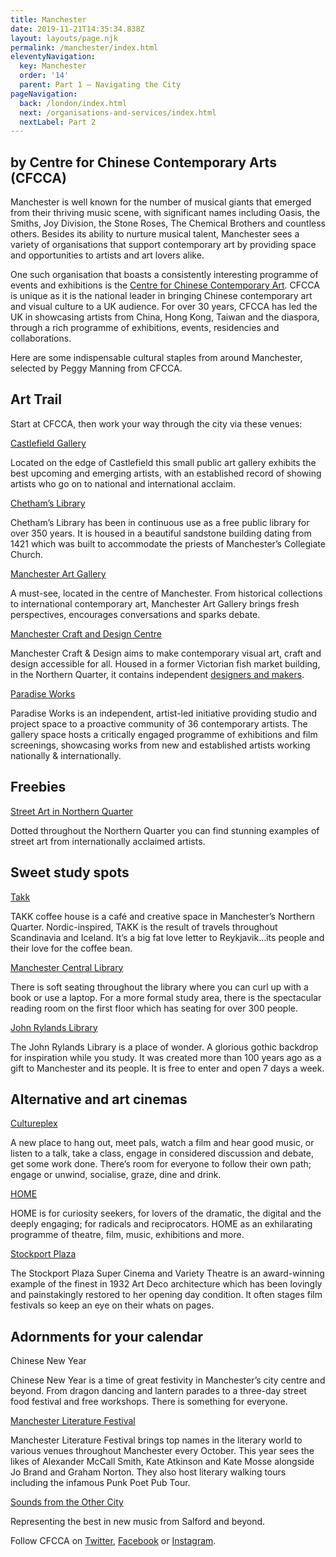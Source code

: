 ```yaml
---
title: Manchester
date: 2019-11-21T14:35:34.838Z
layout: layouts/page.njk
permalink: /manchester/index.html
eleventyNavigation:
  key: Manchester
  order: '14'
  parent: Part 1 – Navigating the City
pageNavigation:
  back: /london/index.html
  next: /organisations-and-services/index.html
  nextLabel: Part 2
---
```

## by Centre for Chinese Contemporary Arts (CFCCA)

Manchester is well known for the number of musical giants that emerged from their thriving music scene, with significant names including Oasis, the Smiths, Joy Division, the Stone Roses, The Chemical Brothers and countless others. Besides its ability to nurture musical talent, Manchester sees a variety of organisations that support contemporary art by providing space and opportunities to artists and art lovers alike.

One such organisation that boasts a consistently interesting programme of events and exhibitions is the [Centre for Chinese Contemporary Art](https://www.artrabbit.com/organisations/cfcca-centre-for-chinese-contemporary-art). CFCCA is unique as it is the national leader in bringing Chinese contemporary art and visual culture to a UK audience. For over 30 years, CFCCA has led the UK in showcasing artists from China, Hong Kong, Taiwan and the diaspora, through a rich programme of exhibitions, events, residencies and collaborations.

Here are some indispensable cultural staples from around Manchester, selected by Peggy Manning from CFCCA.

## Art Trail

Start at CFCCA, then work your way through the city via these venues:

[Castlefield Gallery](https://www.artrabbit.com/organisations/castlefield-gallery)

Located on the edge of Castlefield this small public art gallery exhibits the best upcoming and emerging artists, with an established record of showing artists who go on to national and international acclaim.

[Chetham’s Library](https://www.artrabbit.com/organisations/chethams-library)

Chetham’s Library has been in continuous use as a free public library for over 350 years. It is housed in a beautiful sandstone building dating from 1421 which was built to accommodate the priests of Manchester’s Collegiate Church.

[Manchester Art Gallery](https://www.artrabbit.com/organisations/manchester-art-gallery)

A must-see, located in the centre of Manchester. From historical collections to international contemporary art, Manchester Art Gallery brings fresh perspectives, encourages conversations and sparks debate.

[Manchester Craft and Design Centre](https://www.artrabbit.com/organisations/manchester-craft-and-design-centre)

Manchester Craft & Design aims to make contemporary visual art, craft and design accessible for all. Housed in a former Victorian fish market building, in the Northern Quarter, it contains independent [designers and makers](http://www.craftanddesign.com/artists). 

[Paradise Works](https://www.artrabbit.com/organisations/paradise-works)

Paradise Works is an independent, artist-led initiative providing studio and project space to a proactive community of 36 contemporary artists. The gallery space hosts a critically engaged programme of exhibitions and film screenings, showcasing works from new and established artists working nationally & internationally.

## Freebies

[Street Art in Northern Quarter](https://northernquartermanchester.com/)

Dotted throughout the Northern Quarter you can find stunning examples of street art from internationally acclaimed artists.

## Sweet study spots

[Takk](http://takkmcr.com/)

TAKK coffee house is a café and creative space in Manchester’s Northern Quarter. Nordic-inspired, TAKK is the result of travels throughout Scandinavia and Iceland. It’s a big fat love letter to Reykjavik…its people and their love for the coffee bean.

[Manchester Central Library](https://secure.manchester.gov.uk/info/500138/central_library/6316/what_you_can_do_at_central_library/6)

There is soft seating throughout the library where you can curl up with a book or use a laptop. For a more formal study area, there is the spectacular reading room on the first floor which has seating for over 300 people.

[John Rylands Library](http://www.library.manchester.ac.uk/rylands/)

The John Rylands Library is a place of wonder. A glorious gothic backdrop for inspiration while you study. It was created more than 100 years ago as a gift to Manchester and its people. It is free to enter and open 7 days a week.

## Alternative and art cinemas

[Cultureplex](http://www.cultureplex.co.uk/)

A new place to hang out, meet pals, watch a film and hear good music, or listen to a talk, take a class, engage in considered discussion and debate, get some work done. There’s room for everyone to follow their own path; engage or unwind, socialise, graze, dine and drink.

[HOME](https://www.artrabbit.com/organisations/home-manchester)

HOME is for curiosity seekers, for lovers of the dramatic, the digital and the deeply engaging; for radicals and reciprocators. HOME as an exhilarating programme of theatre, film, music, exhibitions and more. 

[Stockport Plaza](https://stockportplaza.co.uk/)

The Stockport Plaza Super Cinema and Variety Theatre is an award-winning example of the finest in 1932 Art Deco architecture which has been lovingly and painstakingly restored to her opening day condition. It often stages film festivals so keep an eye on their whats on pages.

## Adornments for your calendar

Chinese New Year

Chinese New Year is a time of great festivity in Manchester’s city centre and beyond. From dragon dancing and lantern parades to a three-day street food festival and free workshops. There is something for everyone.

[Manchester Literature Festival](http://www.manchesterliteraturefestival.co.uk/)

Manchester Literature Festival brings top names in the literary world to various venues throughout Manchester every October. This year sees the likes of Alexander McCall Smith, Kate Atkinson and Kate Mosse alongside Jo Brand and Graham Norton. They also host literary walking tours including the infamous Punk Poet Pub Tour.

[Sounds from the Other City](https://www.soundsfromtheothercity.com/)

Representing the best in new music from Salford and beyond.

Follow CFCCA on [Twitter](https://twitter.com/cfcca_uk), [Facebook](https://www.facebook.com/cfccauk) or [Instagram](https://www.instagram.com/cfcca_uk/).
